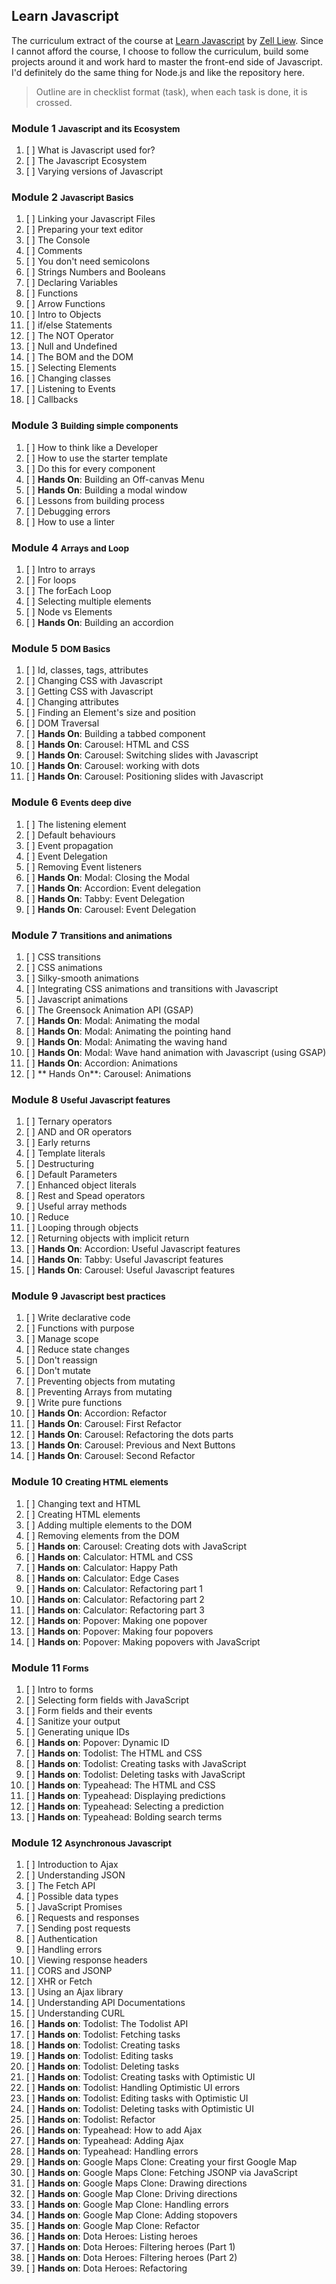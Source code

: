 ## Learn Javascript
The curriculum extract of the course at [Learn Javascript](https://learnjavascript.today) by [Zell Liew](https://zellwk.com/). Since I cannot afford the course, I choose to follow the curriculum, build some projects around it and work hard to master the front-end side of Javascript. I'd definitely do the same thing for Node.js and like the repository here.

> Outline are in checklist format (task), when each task is done, it is crossed.

### Module 1 <small>Javascript and its Ecosystem</small>
1. [ ] What is Javascript used for?
2. [ ] The Javascript Ecosystem
3. [ ] Varying versions of Javascript

### Module 2 <small>Javascript Basics</small>
1. [ ] Linking your Javascript Files
2. [ ] Preparing your text editor
3. [ ] The Console
4. [ ] Comments
5. [ ] You don't need semicolons
6. [ ] Strings Numbers and Booleans
7. [ ] Declaring Variables
8. [ ] Functions
9. [ ] Arrow Functions
10. [ ] Intro to Objects
11. [ ] if/else Statements
12. [ ] The NOT Operator
13. [ ] Null and Undefined
14. [ ] The BOM and the DOM
15. [ ] Selecting Elements
16. [ ] Changing classes
17. [ ] Listening to Events
18. [ ] Callbacks

### Module 3 <small>Building simple components</small>
1. [ ] How to think like a Developer
2. [ ] How to use the starter template
3. [ ] Do this for every component
4. [ ] **Hands On**: Building an Off-canvas Menu
5. [ ] **Hands On**: Building a modal window
6. [ ] Lessons from building process
7. [ ] Debugging errors
8. [ ] How to use a linter

### Module 4 <small>Arrays and Loop</small>
1. [ ] Intro to arrays
2. [ ] For loops
3. [ ] The forEach Loop
4. [ ] Selecting multiple elements
5. [ ] Node vs Elements
6. [ ] **Hands On**: Building an accordion

### Module 5 <small>DOM Basics</small>
1. [ ] Id, classes, tags, attributes
2. [ ] Changing CSS with Javascript
3. [ ] Getting CSS with Javascript
4. [ ] Changing attributes
5. [ ] Finding an Element's size and position
6. [ ] DOM Traversal
7. [ ] **Hands On**: Building a tabbed component
8. [ ] **Hands On**: Carousel: HTML and CSS
9. [ ] **Hands On**: Carousel: Switching slides with Javascript
10. [ ] **Hands On**: Carousel: working with dots
11. [ ] **Hands On**: Carousel: Positioning slides with Javascript

### Module 6 <small>Events deep dive</small>
1. [ ] The listening element
2. [ ] Default behaviours
3. [ ] Event propagation
4. [ ] Event Delegation
5. [ ] Removing Event listeners
6. [ ] **Hands On**: Modal: Closing the Modal
7. [ ] **Hands On**: Accordion: Event delegation
8. [ ] **Hands On**: Tabby: Event Delegation
9. [ ] **Hands On**: Carousel: Event Delegation

### Module 7 <small>Transitions and animations</small>
1. [ ] CSS transitions
2. [ ] CSS animations
3. [ ] Silky-smooth animations
4. [ ] Integrating CSS animations and transitions with Javascript
5. [ ] Javascript animations
6. [ ] The Greensock Animation API (GSAP)
7. [ ] **Hands On**: Modal: Animating the modal
8. [ ] **Hands On**: Modal: Animating the pointing hand
9. [ ] **Hands On**: Modal: Animating the waving hand
10. [ ] **Hands On**: Modal: Wave hand animation with Javascript (using GSAP)
11. [ ] **Hands On**: Accordion: Animations
12. [ ] ** Hands On**: Carousel: Animations

### Module 8 <small>Useful Javascript features</small>
1. [ ] Ternary operators
2. [ ] AND and OR operators
3. [ ] Early returns
4. [ ] Template literals
5. [ ] Destructuring
6. [ ] Default Parameters
7. [ ] Enhanced object literals
8. [ ] Rest and Spead operators
9. [ ] Useful array methods
10. [ ] Reduce
11. [ ] Looping through objects
12. [ ] Returning objects with implicit return
13. [ ] **Hands On**: Accordion: Useful Javascript features
14. [ ] **Hands On**: Tabby: Useful Javascript features
15. [ ] **Hands On**: Carousel: Useful Javascript features

### Module 9 <small>Javascript best practices</small>
1. [ ] Write declarative code
2. [ ] Functions with purpose
3. [ ] Manage scope
4. [ ] Reduce state changes
5. [ ] Don't reassign
6. [ ] Don't mutate
7. [ ] Preventing objects from mutating
8. [ ] Preventing Arrays from mutating
9. [ ] Write pure functions
10. [ ] **Hands On**: Accordion: Refactor
11. [ ] **Hands On**: Carousel: First Refactor
12. [ ] **Hands On**: Carousel: Refactoring the dots parts
13. [ ] **Hands On**: Carousel: Previous and Next Buttons
14. [ ] **Hands On**: Carousel: Second Refactor

### Module 10 <small>Creating HTML elements</small>
1. [ ] Changing text and HTML
2. [ ] Creating HTML elements
3. [ ] Adding multiple elements to the DOM
4. [ ] Removing elements from the DOM
5. [ ] **Hands on**: Carousel: Creating dots with JavaScript
6. [ ] **Hands on**: Calculator: HTML and CSS
7. [ ] **Hands on**: Calculator: Happy Path
8. [ ] **Hands on**: Calculator: Edge Cases
9. [ ] **Hands on**: Calculator: Refactoring part 1
10. [ ] **Hands on**: Calculator: Refactoring part 2
11. [ ] **Hands on**: Calculator: Refactoring part 3
12. [ ] **Hands on**: Popover: Making one popover
13. [ ] **Hands on**: Popover: Making four popovers
14. [ ] **Hands on**: Popover: Making popovers with JavaScript

### Module 11 <small>Forms</small>
1. [ ] Intro to forms
2. [ ] Selecting form fields with JavaScript
3. [ ] Form fields and their events
4. [ ] Sanitize your output
5. [ ] Generating unique IDs
6. [ ] **Hands on**: Popover: Dynamic ID
7. [ ] **Hands on**: Todolist: The HTML and CSS
8. [ ] **Hands on**: Todolist: Creating tasks with JavaScript
9. [ ] **Hands on**: Todolist: Deleting tasks with JavaScript
10. [ ] **Hands on**: Typeahead: The HTML and CSS
11. [ ] **Hands on**: Typeahead: Displaying predictions
12. [ ] **Hands on**: Typeahead: Selecting a prediction
13. [ ] **Hands on**: Typeahead: Bolding search terms

### Module 12 <small>Asynchronous Javascript</small>
1. [ ] Introduction to Ajax
2. [ ] Understanding JSON
3. [ ] The Fetch API
4. [ ] Possible data types
5. [ ] JavaScript Promises
6. [ ] Requests and responses
7. [ ] Sending post requests
8. [ ] Authentication
9. [ ] Handling errors
10. [ ] Viewing response headers
11. [ ] CORS and JSONP
12. [ ] XHR or Fetch
13. [ ] Using an Ajax library
14. [ ] Understanding API Documentations
15. [ ] Understanding CURL
16. [ ] **Hands on**: Todolist: The Todolist API
17. [ ] **Hands on**: Todolist: Fetching tasks
18. [ ] **Hands on**: Todolist: Creating tasks
19. [ ] **Hands on**: Todolist: Editing tasks
20. [ ] **Hands on**: Todolist: Deleting tasks
21. [ ] **Hands on**: Todolist: Creating tasks with Optimistic UI
22. [ ] **Hands on**: Todolist: Handling Optimistic UI errors
23. [ ] **Hands on**: Todolist: Editing tasks with Optimistic UI
24. [ ] **Hands on**: Todolist: Deleting tasks with Optimistic UI
25. [ ] **Hands on**: Todolist: Refactor
26. [ ] **Hands on**: Typeahead: How to add Ajax
27. [ ] **Hands on**: Typeahead: Adding Ajax
28. [ ] **Hands on**: Typeahead: Handling errors
29. [ ] **Hands on**: Google Maps Clone: Creating your first Google Map
30. [ ] **Hands on**: Google Maps Clone: Fetching JSONP via JavaScript
31. [ ] **Hands on**: Google Maps Clone: Drawing directions
32. [ ] **Hands on**: Google Map Clone: Driving directions
33. [ ] **Hands on**: Google Map Clone: Handling errors
34. [ ] **Hands on**: Google Map Clone: Adding stopovers
35. [ ] **Hands on**: Google Map Clone: Refactor
36. [ ] **Hands on**: Dota Heroes: Listing heroes
37. [ ] **Hands on**: Dota Heroes: Filtering heroes (Part 1)
38. [ ] **Hands on**: Dota Heroes: Filtering heroes (Part 2)
39. [ ] **Hands on**: Dota Heroes: Refactoring